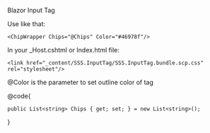 Blazor Input Tag

Use like that:

    <ChipWrapper Chips="@Chips" Color="#46978f"/>

In your _Host.cshtml or Index.html file:

    <link href="_content/SSS.InputTag/SSS.InputTag.bundle.scp.css" rel="stylesheet"/>                                           

@Color is the parameter to set outline color of tag

@code{

    public List<string> Chips { get; set; } = new List<string>();    

}
